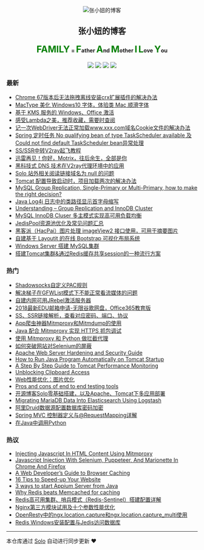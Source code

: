 <p align="center"><img alt="张小妞的博客" src="https://fuyiyi.imdo.co/favicon.png"></p><h2 align="center">
张小妞的博客
</h2>

<h4 align="center"><font color="green" size="5em"><strong>FAMILY</strong></font> = <font color="green" size="5em"><strong>F</strong></font>ather <font color="green" size="5em"><strong>A</strong></font>nd <font color="green" size="5em"><strong>M</strong></font>other <font color="green" size="5em"><strong>I</strong></font> <font color="green" size="5em"><strong>L</strong></font>ove <font color="green" size="5em"><strong>Y</strong></font>ou</h4>
<p align="center"><a title="张小妞的博客" target="_blank" href="https://github.com/zxniuniu/solo-blog"><img src="https://img.shields.io/github/last-commit/zxniuniu/solo-blog.svg?style=flat-square&color=FF9900"></a>
<a title="GitHub repo size in bytes" target="_blank" href="https://github.com/zxniuniu/solo-blog"><img src="https://img.shields.io/github/repo-size/zxniuniu/solo-blog.svg?style=flat-square"></a>
<a title="Solo Version" target="_blank" href="https://github.com/b3log/solo/releases"><img src="https://img.shields.io/badge/solo-3.6.5-f1e05a.svg?style=flat-square&color=blueviolet"></a>
<a title="Hits" target="_blank" href="https://github.com/b3log/hits"><img src="https://hits.b3log.org/zxniuniu/solo-blog.svg"></a></p>

### 最新

* [Chrome 67版本后无法拖拽离线安装crx扩展插件的解决办法](https://fuyiyi.imdo.co/articles/2019/08/12/1565575993052.html)
* [MacType 美化 Windows10 字体，体验类 Mac 顺滑字体](https://fuyiyi.imdo.co/articles/2019/08/09/1565314018351.html)
* [基于 KMS 服务的 Windows、Office 激活](https://fuyiyi.imdo.co/articles/2019/07/18/1563456163229.html)
* [感受Lambda之美，推荐收藏，需要时查阅](https://fuyiyi.imdo.co/articles/2019/06/09/1560086633135.html)
* [记一次WebDriver无法正常加载www.xxx.com域名Cookie文件的解决办法](https://fuyiyi.imdo.co/articles/2019/05/29/1559101766149.html)
* [Spring 定时任务 No qualifying bean of type TaskScheduler available 及 Could not find default TaskScheduler bean异常处理](https://fuyiyi.imdo.co/articles/2019/05/29/1559099232927.html)
* [SS/SSR中转V2ray起飞教程](https://fuyiyi.imdo.co/articles/2019/05/23/1558608311047.html)
* [迅雷再见！你好，Motrix，往后余生，全部是你](https://fuyiyi.imdo.co/articles/2019/05/22/1558521398548.html)
* [黑科技式 DNS 技术在V2ray代理环境中的应用](https://fuyiyi.imdo.co/articles/2019/05/21/1558442529612.html)
* [Solo 站外相关阅读链接域名为 null 的问题](https://fuyiyi.imdo.co/articles/2019/05/11/1557559874495.html)
* [Tomcat 配置导致启动时，项目加载两次的解决办法](https://fuyiyi.imdo.co/articles/2019/05/11/1557556661045.html)
* [MySQL Group Replication, Single-Primary or Multi-Primary, how to make the right decision?](https://fuyiyi.imdo.co/articles/2019/03/21/1553148807220.html)
* [Java Log4j 日志中的类路径显示首字母缩写](https://fuyiyi.imdo.co/articles/2019/03/21/1553147675859.html)
* [Understanding – Group Replication and InnoDB Cluster](https://fuyiyi.imdo.co/articles/2019/03/16/1552743939239.html)
* [MySQL InnoDB Cluser 多主模式实现高可用负载均衡](https://fuyiyi.imdo.co/articles/2019/03/16/1552738515472.html)
* [JedisPool资源池优化及常见问题汇总](https://fuyiyi.imdo.co/articles/2019/03/12/1552377395451.html)
* [黑客派（HacPai）图片处理 imageView2 接口使用，可用于摘要图片](https://fuyiyi.imdo.co/articles/2019/02/25/1551085983283.html)
* [自建基于 Layoutit 的在线 Bootstrap 可视化布局系统](https://fuyiyi.imdo.co/articles/2019/02/25/1551064941317.html)
* [Windows Server 搭建 MySQL集群](https://fuyiyi.imdo.co/articles/2019/02/23/1550894766125.html)
* [搭建Tomcat集群&通过Redis缓存共享session的一种流行方案](https://fuyiyi.imdo.co/articles/2019/02/02/1549081414704.html)

### 热门

* [Shadowsocks自定义PAC规则](https://fuyiyi.imdo.co/articles/2018/09/30/1538314978887.html)
* [解决梯子在GFWList模式下不能正常看流媒体的问题](https://fuyiyi.imdo.co/articles/2018/10/26/1540532958285.html)
* [自建内网可用JRebel激活服务器](https://fuyiyi.imdo.co/articles/2018/10/09/1539066409411.html)
* [2018最新EDU邮箱申请-无限谷歌网盘，Office365教育版](https://fuyiyi.imdo.co/articles/2018/11/04/1541296167680.html)
* [SS、SSR链接解析，查看对应密码、端口、协议](https://fuyiyi.imdo.co/articles/2018/10/24/1540351937866.html)
* [App爬虫神器Mitmproxy和Mitmdump的使用](https://fuyiyi.imdo.co/articles/2018/10/12/1539357030798.html)
* [Java 配合 Mitmproxy 实现 HTTPS 抓包调试](https://fuyiyi.imdo.co/articles/2018/10/10/1539181755175.html)
* [使用 Mitmproxy 和 Python 做拦截代理](https://fuyiyi.imdo.co/articles/2018/10/10/1539183788285.html)
* [如何突破网站对Selenium的屏蔽](https://fuyiyi.imdo.co/articles/2018/10/12/1539355419624.html)
* [Apache Web Server Hardening and Security Guide](https://fuyiyi.imdo.co/articles/2018/10/04/1538621106899.html)
* [How to Run Java Program Automatically on Tomcat Startup](https://fuyiyi.imdo.co/articles/2018/10/09/1539064578164.html)
* [A Step By Step Guide to Tomcat Performance Monitoring](https://fuyiyi.imdo.co/articles/2018/11/22/1542873600838.html)
* [ Unblocking Clipboard Access](https://fuyiyi.imdo.co/articles/2018/11/21/1542762548365.html)
* [Web性能优化：图片优化](https://fuyiyi.imdo.co/articles/2018/10/21/1540107913766.html)
* [Pros and cons of end to end testing tools](https://fuyiyi.imdo.co/articles/2018/11/24/1543063983807.html)
* [开源博客Solo零基础搭建，以及Apache、Tomcat下多应用部署](https://fuyiyi.imdo.co/articles/2018/09/08/1536376494775.html)
* [Migrating MariaDB Data Into Elasticsearch Using Logstash](https://fuyiyi.imdo.co/articles/2019/01/04/1546576680169.html)
* [阿里Druid数据源配置数据库密码加密](https://fuyiyi.imdo.co/articles/2018/09/18/1537258285996.html)
* [Spring MVC 控制器定义与@RequestMapping详解](https://fuyiyi.imdo.co/articles/2018/12/23/1545494483392.html)
* [在Java中调用Python](https://fuyiyi.imdo.co/articles/2018/09/09/1536454673406.html)

### 热议

* [Injecting Javascript In HTML Content Using Mitmproxy](https://fuyiyi.imdo.co/articles/2018/10/11/1539269886178.html)
* [Javascript Injection With Selenium, Puppeteer, And Marionette In Chrome And Firefox](https://fuyiyi.imdo.co/articles/2018/10/12/1539357955729.html)
* [A Web Developer’s Guide to Browser Caching](https://fuyiyi.imdo.co/articles/2018/10/18/1539837869502.html)
* [16 Tips to Speed-up Your Website](https://fuyiyi.imdo.co/articles/2018/10/18/1539848872657.html)
* [3 ways to start Appium Server from Java](https://fuyiyi.imdo.co/articles/2018/11/04/1541295639948.html)
* [Why Redis beats Memcached for caching](https://fuyiyi.imdo.co/articles/2019/02/02/1549069716678.html)
* [Redis高可用集群、哨兵模式（Redis-Sentinel）搭建配置详解](https://fuyiyi.imdo.co/articles/2019/02/02/1549076687909.html)
* [Nginx第三方模块试用及十个参数性能优化](https://fuyiyi.imdo.co/articles/2019/02/19/1550554739444.html)
* [OpenResty中的ngx.location.capture和ngx.location.capture_multi使用](https://fuyiyi.imdo.co/articles/2019/02/21/1550713663087.html)
* [Redis Windows安装配置与Jedis访问数据库](https://fuyiyi.imdo.co/articles/2018/09/20/1537429625713.html)

---

本仓库通过 [Solo](https://github.com/b3log/solo) 自动进行同步更新 ❤️ 
